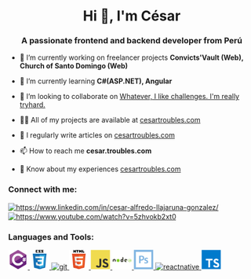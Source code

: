 <h1 align="center">Hi 👋, I'm César</h1>
<h3 align="center">A passionate frontend and backend developer from Perú</h3>

- 🔭 I’m currently working on freelancer projects **Convicts'Vault (Web), Church of Santo Domingo (Web)**

- 🌱 I’m currently learning **C#(ASP.NET), Angular**

- 👯 I’m looking to collaborate on [Whatever, I like challenges. I'm really tryhard.](cesar.troubles@gmail.com)

- 👨‍💻 All of my projects are available at [cesartroubles.com](cesartroubles.com)

- 📝 I regularly write articles on [cesartroubles.com](cesartroubles.com)

- 📫 How to reach me **cesar.troubles.com**

- 📄 Know about my experiences [cesartroubles.com](cesartroubles.com)

<h3 align="left">Connect with me:</h3>
<p align="left">
<a href="https://linkedin.com/in/https://www.linkedin.com/in/cesar-alfredo-llajaruna-gonzalez/" target="blank"><img align="center" src="https://raw.githubusercontent.com/rahuldkjain/github-profile-readme-generator/master/src/images/icons/Social/linked-in-alt.svg" alt="https://www.linkedin.com/in/cesar-alfredo-llajaruna-gonzalez/" height="30" width="40" /></a>
<a href="[https://www.youtube.com/c/https://www.youtube.com/watch?v=5zhvokb2xt0](https://www.youtube.com/@Draec.c)" target="blank"><img align="center" src="https://raw.githubusercontent.com/rahuldkjain/github-profile-readme-generator/master/src/images/icons/Social/youtube.svg" alt="https://www.youtube.com/watch?v=5zhvokb2xt0" height="30" width="40" /></a>
</p>

<h3 align="left">Languages and Tools:</h3>
<p align="left"> <a href="https://www.w3schools.com/cs/" target="_blank" rel="noreferrer"> <img src="https://raw.githubusercontent.com/devicons/devicon/master/icons/csharp/csharp-original.svg" alt="csharp" width="40" height="40"/> </a> <a href="https://www.w3schools.com/css/" target="_blank" rel="noreferrer"> <img src="https://raw.githubusercontent.com/devicons/devicon/master/icons/css3/css3-original-wordmark.svg" alt="css3" width="40" height="40"/> </a> <a href="https://git-scm.com/" target="_blank" rel="noreferrer"> <img src="https://www.vectorlogo.zone/logos/git-scm/git-scm-icon.svg" alt="git" width="40" height="40"/> </a> <a href="https://www.w3.org/html/" target="_blank" rel="noreferrer"> <img src="https://raw.githubusercontent.com/devicons/devicon/master/icons/html5/html5-original-wordmark.svg" alt="html5" width="40" height="40"/> </a> <a href="https://developer.mozilla.org/en-US/docs/Web/JavaScript" target="_blank" rel="noreferrer"> <img src="https://raw.githubusercontent.com/devicons/devicon/master/icons/javascript/javascript-original.svg" alt="javascript" width="40" height="40"/> </a> <a href="https://nodejs.org" target="_blank" rel="noreferrer"> <img src="https://raw.githubusercontent.com/devicons/devicon/master/icons/nodejs/nodejs-original-wordmark.svg" alt="nodejs" width="40" height="40"/> </a> <a href="https://www.photoshop.com/en" target="_blank" rel="noreferrer"> <img src="https://raw.githubusercontent.com/devicons/devicon/master/icons/photoshop/photoshop-line.svg" alt="photoshop" width="40" height="40"/> </a> <a href="https://reactnative.dev/" target="_blank" rel="noreferrer"> <img src="https://reactnative.dev/img/header_logo.svg" alt="reactnative" width="40" height="40"/> </a> <a href="https://www.typescriptlang.org/" target="_blank" rel="noreferrer"> <img src="https://raw.githubusercontent.com/devicons/devicon/master/icons/typescript/typescript-original.svg" alt="typescript" width="40" height="40"/> </a> </p>
